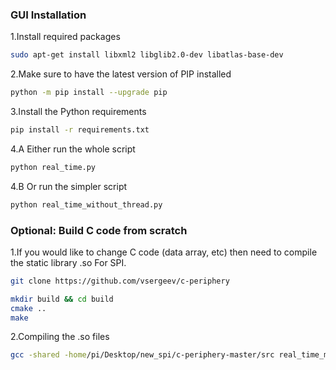### GUI Installation

1.Install required packages
``` bash
sudo apt-get install libxml2 libglib2.0-dev libatlas-base-dev
```

2.Make sure to have the latest version of PIP installed
``` bash
python -m pip install --upgrade pip
```

3.Install the Python requirements
``` bash
pip install -r requirements.txt
```

4.A Either run the whole script
``` bash
python real_time.py
```

4.B Or run the simpler script
``` bash
python real_time_without_thread.py
```

### Optional: Build C code from scratch

1.If you would like to change C code (data array, etc) then need to compile the static library .so 
For SPI.

``` bash
git clone https://github.com/vsergeev/c-periphery
```

``` bash
mkdir build && cd build
cmake ..
make
```

2.Compiling the .so files

``` bash
gcc -shared -home/pi/Desktop/new_spi/c-periphery-master/src real_time_massive.c /home/pi/Desktop/new_spi/c-periphery-master/build/libperiphery.a -o super_real_time_massive.so -fPIC
```
